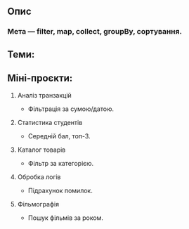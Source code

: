 ## Опис

### Мета — filter, map, collect, groupBy, сортування.

## Теми:


## Міні-проєкти:
1. Аналіз транзакцій
    - Фільтрація за сумою/датою.

2. Статистика студентів
    - Середній бал, топ-3.

3. Каталог товарів
    - Фільтр за категорією.

4. Обробка логів 
    - Підрахунок помилок.

5. Фільмографія
    - Пошук фільмів за роком.